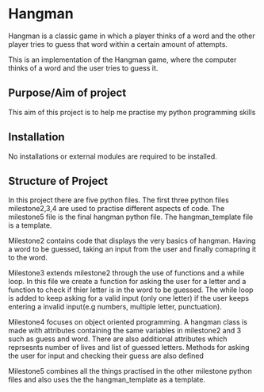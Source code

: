 # Hangman
Hangman is a classic game in which a player thinks of a word and the other player tries to guess that word within a certain amount of attempts.

This is an implementation of the Hangman game, where the computer thinks of a word and the user tries to guess it. 

## Purpose/Aim of project
This aim of this project is to help me practise my python programming skills

## Installation
No installations or external modules are required to be installed.

## Structure of Project
In this project there are five python files. The first three python files milestone2,3,4 are used to practise different aspects of code. The milestone5 file is the final hangman python file. The hangman_template file is a template.

Milestone2 contains code that displays the very basics of hangman. Having a word to be guessed, taking an input from the user and finally comapring it to the word.

Milestone3 extends milestone2 through the use of functions and a while loop. In this file we create a function for asking the user for a letter and a function to check if thier letter is in the word to be guessed. The while loop is added to keep asking for a valid input  (only one letter) if the user keeps entering a invalid input(e.g numbers, multiple letter, punctuation).

Milestone4 focuses on object oriented programming. A hangman class is made with attributes containing the same variables in milestone2 and 3 such as guess and word. There are also additional attributes which reprsesnts number of lives and list of guessed letters. Methods for asking the user for input and checking their guess are also defined

Milestone5 combines all the things practised in the other milestone python files and also uses the the hangman_template as a template.